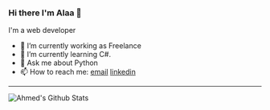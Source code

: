 ### Hi there I'm Alaa 👋

I'm a web developer 

- 🔭 I’m currently working as Freelance
- 🌱 I’m currently learning C#.
- 💬 Ask me about Python
- 📫 How to reach me: [email](mailto:alaa.21.iraq@gmail.com) [linkedin](https://www.linkedin.com/in/alaa-aqeel/)

---

<img align="left" alt="Ahmed's Github Stats" src="https://github-readme-stats.vercel.app/api?username=AlaaProg&show_icons=true&hide_border=true&theme=tokyonight" />




